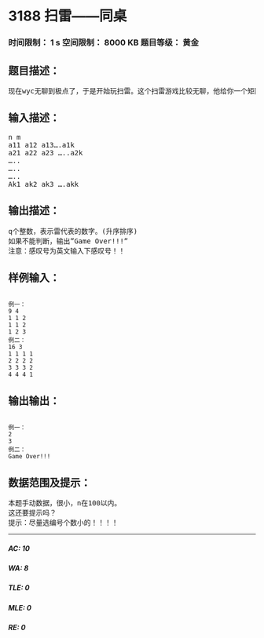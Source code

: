 # 3188 扫雷——同桌   
### 时间限制： 1 s     空间限制： 8000 KB     题目等级： 黄金  
## 题目描述：  

<pre>
现在wyc无聊到极点了，于是开始玩扫雷。这个扫雷游戏比较无聊，他给你一个矩阵，给你总共的点数和雷数（保证点数可以开方成整数），雷就是其中与大多数点不同的点，现在wyc找到你，请你帮他扫除雷。（此题与地雷的同桌有关，请勿联想）
</pre>
  
  
## 输入描述：  

<pre>
n m
a11 a12 a13….a1k
a21 a22 a23 …..a2k
…..
…..
…..
Ak1 ak2 ak3 ….akk
</pre>
  
  
## 输出描述：  

<pre>
q个整数，表示雷代表的数字。(升序排序)
如果不能判断，输出”Game Over!!!”
注意：感叹号为英文输入下感叹号！！
</pre>
  
  
## 样例输入：  

<pre><code>
例一：
9 4
1 1 2
1 1 2
1 2 3
例二：
16 3
1 1 1 1
2 2 2 2
3 3 3 2
4 4 4 1
</code></pre>
  
  
## 输出输出：  

<pre><code>
例一：
2
3
例二：
Game Over!!!
</code></pre>
  
  
## 数据范围及提示：  

<pre>
本题手动数据，很小，n在100以内。
这还要提示吗？
提示：尽量选编号个数小的！！！！
</pre>
  
  
***  

##### AC: 10  
##### WA: 8  
##### TLE: 0  
##### MLE: 0  
##### RE: 0  
